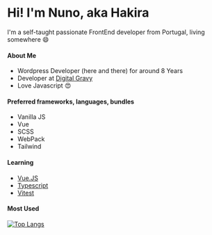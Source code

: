 # Hi! I'm Nuno, aka Hakira

I'm a self-taught passionate FrontEnd developer from Portugal, living somewhere :smile:

#### About Me
- Wordpress Developer (here and there) for around 8 Years
- Developer at [Digital Gravy](https://digitalgravy.co/)
- Love Javascript :heart_eyes:

#### Preferred frameworks, languages, bundles
- Vanilla JS
- Vue
- SCSS
- WebPack
- Tailwind

#### Learning
- [Vue.JS](https://vuejs.org/)
- [Typescript](https://www.typescriptlang.org/)
- [Vitest](https://vitest.dev/)



#### Most Used
[![Top Langs](https://github-readme-stats.vercel.app/api/top-langs/?username=Hakira-Shymuy)](https://github.com/Hakira-Shymuy/github-readme-stats)
